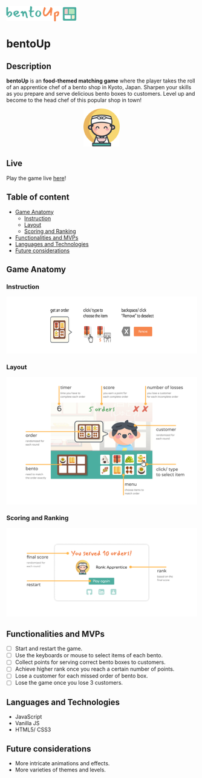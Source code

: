 <a align="right">
  <img 
    src="https://github.com/tiffythinhdang/bentoUp/blob/master/assets/game_anatomy/title_logo.png"
    alt="logo" height="40"
  />
</a>

bentoUp
======================

## Description
**bentoUp** is an __food-themed matching game__ where the player takes the roll of an apprentice chef of a bento shop in Kyoto, Japan. Sharpen your skills as you prepare and serve delicious bento boxes to customers. Level up and become to the head chef of this popular shop in town!

<p align="center">
  <img height="100" src="https://github.com/tiffythinhdang/bentoUp/blob/master/assets/sushi_chef.png">
</p>

## Live
Play the game live [here](https://tiffythinhdang.github.io/bentoUp/dist/index.html)!

## Table of content

- [Game Anatomy](#game-anatomy)
    - [Instruction](#instruction)
    - [Layout](#layout)
    - [Scoring and Ranking](#scoring-and-ranking)
- [Functionalities and MVPs](#functionalities-and-mvps)
- [Languages and Technologies](#languages-and-technologies)
- [Future considerations](#future-considerations)


## Game Anatomy
### Instruction
<p align="center">
  <img height="150" src="https://github.com/tiffythinhdang/bentoUp/blob/master/assets/game_anatomy/instruction.png"/>
</p>

### Layout
![alt text](https://github.com/tiffythinhdang/bentoUp/blob/master/assets/game_anatomy/layout.png)

### Scoring and Ranking
<p align="center">
  <img src="https://github.com/tiffythinhdang/bentoUp/blob/master/assets/game_anatomy/final_message.png">
</p>

## Functionalities and MVPs
- [ ] Start and restart the game.
- [ ] Use the keyboards or mouse to select items of each bento.
- [ ] Collect points for serving correct bento boxes to customers.
- [ ] Achieve higher rank once you reach a certain number of points.
- [ ] Lose a customer for each missed order of bento box.
- [ ] Lose the game once you lose 3 customers.

## Languages and Technologies
- JavaScript
- Vanilla JS
- HTML5/ CSS3

## Future considerations
- More intricate animations and effects.
- More varieties of themes and levels.
